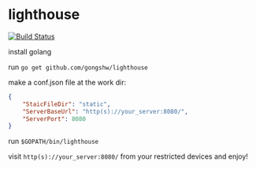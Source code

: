 # lighthouse 

[![Build Status](https://travis-ci.org/gongshw/lighthouse.svg)](https://travis-ci.org/gongshw/lighthouse)

install golang

run `go get github.com/gongshw/lighthouse`

make a conf.json file at the work dir:

```json
{
    "StaicFileDir": "static",
    "ServerBaseUrl": "http(s)://your_server:8080/",
    "ServerPort": 8080
}

```

run `$GOPATH/bin/lighthouse`


visit `http(s)://your_server:8080/` from your restricted devices and enjoy!
